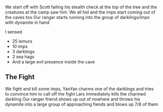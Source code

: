 
We start off with Scott failing his stealth check at the top of the tree and the creatures at the camp saw him. 
We all hid and the imps start coming out of the caves too 
Our ranger starts running into the group of darklings/imps with dynamite in hand 

I sensed 
- 25 lemurs
- 10 imps 
- 3 darklings 
- 2 sea hags 
- And a large evil presence inside the cave

## The Fight 

We fight and kill some imps, YanYan charms one of the darklings and tries to convince him to call off the fight 
Lars immediately kills the charmed darkling
Our ranger friend shows up out of nowhere and throws his dynamite into a large group of approaching fiends and blows up 7/8 of them